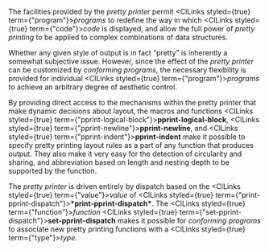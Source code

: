  



The facilities provided by the *pretty printer* permit <ClLinks styled={true} term={"program"}><i>programs</i></ClLinks> to redefine the way in which <ClLinks styled={true} term={"code"}><i>code</i></ClLinks> is displayed, and allow the full power of *pretty printing* to be applied to complex combinations of data structures. 



Whether any given style of output is in fact “pretty” is inherently a somewhat subjective issue. However, since the effect of the *pretty printer* can be customized by *conforming programs*, the necessary flexibility is provided for individual <ClLinks styled={true} term={"program"}><i>programs</i></ClLinks> to achieve an arbitrary degree of aesthetic control. 



By providing direct access to the mechanisms within the pretty printer that make dynamic decisions about layout, the macros and functions <ClLinks styled={true} term={"pprint-logical-block"}><b>pprint-logical-block</b></ClLinks>, <ClLinks styled={true} term={"pprint-newline"}><b>pprint-newline</b></ClLinks>, and <ClLinks styled={true} term={"pprint-indent"}><b>pprint-indent</b></ClLinks> make it possible to specify pretty printing layout rules as a part of any function that produces output. They also make it very easy for the detection of circularity and sharing, and abbreviation based on length and nesting depth to be supported by the function. 



The *pretty printer* is driven entirely by dispatch based on the <ClLinks styled={true} term={"value"}><i>value</i></ClLinks> of <ClLinks styled={true} term={"print-pprint-dispatch"}><b>\*print-pprint-dispatch\*</b></ClLinks>. The <ClLinks styled={true} term={"function"}><i>function</i></ClLinks> <ClLinks styled={true} term={"set-pprint-dispatch"}><b>set-pprint-dispatch</b></ClLinks> makes it possible for *conforming programs* to associate new pretty printing functions with a <ClLinks styled={true} term={"type"}><i>type</i></ClLinks>. 



